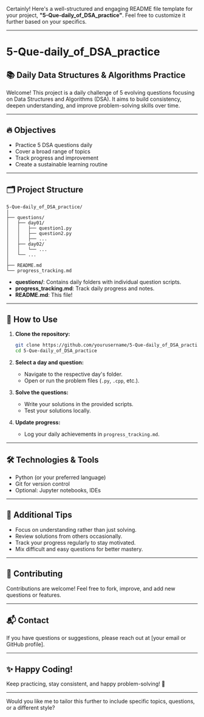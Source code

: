 Certainly! Here's a well-structured and engaging README file template for your project, **"5-Que-daily_of_DSA_practice"**. Feel free to customize it further based on your specifics.

---

# 5-Que-daily_of_DSA_practice

## 📚 Daily Data Structures & Algorithms Practice

Welcome! This project is a daily challenge of 5 evolving questions focusing on Data Structures and Algorithms (DSA). It aims to build consistency, deepen understanding, and improve problem-solving skills over time.

---

## 🔥 Objectives

- Practice 5 DSA questions daily
- Cover a broad range of topics
- Track progress and improvement
- Create a sustainable learning routine

---

## 🗂️ Project Structure

```plaintext
5-Que-daily_of_DSA_practice/
│
├── questions/
│   ├── day01/
│   │   ├── question1.py
│   │   ├── question2.py
│   │   ├── ...
│   ├── day02/
│   │   └── ...
│   └── ...
│
├── README.md
└── progress_tracking.md
```

- **questions/**: Contains daily folders with individual question scripts.
- **progress_tracking.md**: Track daily progress and notes.
- **README.md**: This file!

---

## 🚀 How to Use

1. **Clone the repository:**
   ```bash
   git clone https://github.com/yourusername/5-Que-daily_of_DSA_practice.git
   cd 5-Que-daily_of_DSA_practice
   ```

2. **Select a day and question:**
   - Navigate to the respective day's folder.
   - Open or run the problem files (`.py`, `.cpp`, etc.).

3. **Solve the questions:**
   - Write your solutions in the provided scripts.
   - Test your solutions locally.

4. **Update progress:**
   - Log your daily achievements in `progress_tracking.md`.

---

## 🛠️ Technologies & Tools

- Python (or your preferred language)
- Git for version control
- Optional: Jupyter notebooks, IDEs

---

## 📌 Additional Tips

- Focus on understanding rather than just solving.
- Review solutions from others occasionally.
- Track your progress regularly to stay motivated.
- Mix difficult and easy questions for better mastery.

---

## 🌟 Contributing

Contributions are welcome! Feel free to fork, improve, and add new questions or features.

---

## 📬 Contact

If you have questions or suggestions, please reach out at [your email or GitHub profile].

---

## ✨ Happy Coding!

Keep practicing, stay consistent, and happy problem-solving! 🚀

---

Would you like me to tailor this further to include specific topics, questions, or a different style?
